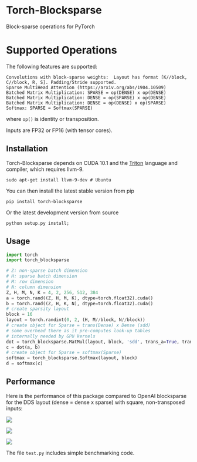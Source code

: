 # Torch-Blocksparse

Block-sparse operations for PyTorch

# Supported Operations

The following features are supported:
```
Convolutions with block-sparse weights:  Layout has format [K//block, C//block, R, S]. Padding/Stride supported.
Sparse MultiHead Attention (https://arxiv.org/abs/1904.10509)
Batched Matrix Multiplication: SPARSE = op(DENSE) x op(DENSE)
Batched Matrix Multiplication: DENSE = op(SPARSE) x op(DENSE)
Batched Matrix Multiplication: DENSE = op(DENSE) x op(SPARSE)
Softmax: SPARSE = Softmax(SPARSE)
```
where `op()` is identity or transposition.

Inputs are FP32 or FP16 (with tensor cores).

## Installation
Torch-Blocksparse depends on CUDA 10.1 and the [Triton](https://github.com/ptillet/triton) language and compiler, which requires llvm-9.
```
sudo apt-get install llvm-9-dev # Ubuntu
```
You can then install the latest stable version from pip
```
pip install torch-blocksparse
```
Or the latest development version from source
```
python setup.py install;
```

## Usage

```python
import torch
import torch_blocksparse

# Z: non-sparse batch dimension
# H: sparse batch dimension
# M: row dimension
# N: column dimension
Z, H, M, N, K = 4, 2, 256, 512, 384
a = torch.rand((Z, H, M, K), dtype=torch.float32).cuda()
b = torch.rand((Z, H, K, N), dtype=torch.float32).cuda()
# create sparsity layout
block = 16
layout = torch.randint(0, 2, (H, M//block, N//block))
# create object for Sparse = trans(Dense) x Dense (sdd)
# some overhead there as it pre-computes look-up tables 
# internally needed by GPU kernels
dot = torch_blocksparse.MatMul(layout, block, 'sdd', trans_a=True, trans_b=False)
c = dot(a, b)
# create object for Sparse = softmax(Sparse)
softmax = torch_blocksparse.Softmax(layout, block)
d = softmax(c)
```

## Performance

Here is the performance of this package compared to OpenAI blocksparse for the DDS layout (dense = dense x sparse) with square, non-transposed inputs:

![](https://docs.google.com/spreadsheets/d/e/2PACX-1vTMh8lJHOYq07d2g7AQZOKb6-WgTQqK3iudLJ8I1LCgGKw_B9eKv1KFT0nKbrizy9fw-p2VjvIbTgLJ/pubchart?oid=717347395&format=image)

![](https://docs.google.com/spreadsheets/d/e/2PACX-1vTMh8lJHOYq07d2g7AQZOKb6-WgTQqK3iudLJ8I1LCgGKw_B9eKv1KFT0nKbrizy9fw-p2VjvIbTgLJ/pubchart?oid=1552535399&format=image)

![](https://docs.google.com/spreadsheets/d/e/2PACX-1vTMh8lJHOYq07d2g7AQZOKb6-WgTQqK3iudLJ8I1LCgGKw_B9eKv1KFT0nKbrizy9fw-p2VjvIbTgLJ/pubchart?oid=399094259&format=image)



The file `test.py` includes simple benchmarking code.
